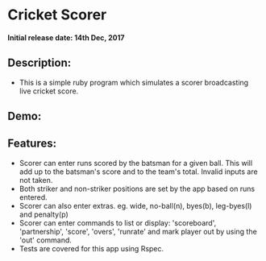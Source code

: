 # Cricket Scorer

#### Initial release date: 14th Dec, 2017

## Description:

* This is a simple ruby program which simulates a scorer broadcasting live cricket score.

## Demo:
 

## Features: 

* Scorer can enter runs scored by the batsman for a given ball. This will add up to the batsman's score and to the team's total. Invalid inputs are not taken. 
* Both striker and non-striker positions are set by the app based on runs entered.
* Scorer can also enter extras. eg. wide, no-ball(n), byes(b), leg-byes(l) and penalty(p)
* Scorer can enter commands to list or display: 'scoreboard', 'partnership', 'score', 'overs', 'runrate' and mark player out by using the 'out' command.
* Tests are covered for this app using Rspec.
